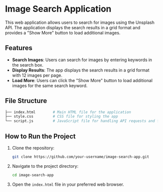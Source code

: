 # Image Search Application

This web application allows users to search for images using the Unsplash API. The application displays the search results in a grid format and provides a "Show More" button to load additional images.

## Features

- **Search Images**: Users can search for images by entering keywords in the search box.
- **Display Results**: The app displays the search results in a grid format with 12 images per page.
- **Load More**: Users can click the "Show More" button to load additional images for the same search keyword.

## File Structure

```bash
├── index.html        # Main HTML file for the application
├── style.css         # CSS file for styling the app
└── script.js         # JavaScript file for handling API requests and functionality
```

## How to Run the Project

1. Clone the repository:
   ```bash
   git clone https://github.com/your-username/image-search-app.git
   ```

2. Navigate to the project directory:
   ```bash
   cd image-search-app
   ```

3. Open the `index.html` file in your preferred web browser.
